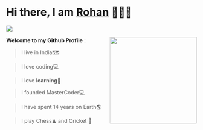 <h1>Hi there, I am <a href="https://rohandas28.github.io" target="_blank">Rohan</a> 🙋🏽‍♂️</h1> 

![](https://visitor-badge.glitch.me/badge?page_id=CodeRustyPro) 

<img align='right' src="https://media.giphy.com/media/M9gbBd9nbDrOTu1Mqx/giphy.gif" width="230">


**Welcome to my Github Profile** : 

  >I live in India🗺

  >I love coding💻

  >I love **learning**🏫

  >I founded MasterCoder💻


  >I have spent 14 years on Earth🌎


  >I play Chess♟ and Cricket 🏏 

 

